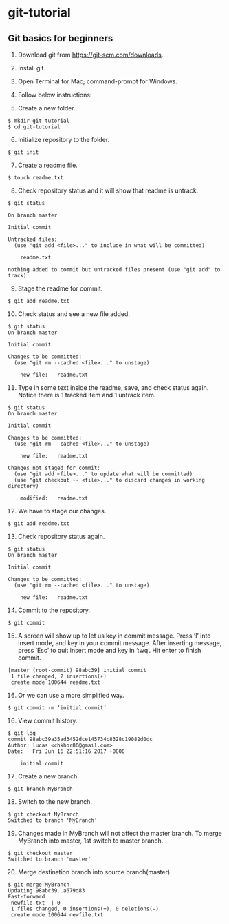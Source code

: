 # git-tutorial
## Git basics for beginners

1. Download git from https://git-scm.com/downloads.  
2. Install git.  
3. Open Terminal for Mac; command-prompt for Windows.  
4. Follow below instructions:  

5. Create a new folder.
```
$ mkdir git-tutorial
$ cd git-tutorial
```
6. Initialize repository to the folder.
```
$ git init
```

7. Create a readme file.
```
$ touch readme.txt
```

8. Check repository status and it will show that readme is untrack.
```
$ git status

On branch master

Initial commit

Untracked files:
  (use "git add <file>..." to include in what will be committed)

	readme.txt

nothing added to commit but untracked files present (use "git add" to track)
```

9. Stage the readme for commit.
```
$ git add readme.txt
```

10. Check status and see a new file added.
```
$ git status
On branch master

Initial commit

Changes to be committed:
  (use "git rm --cached <file>..." to unstage)

	new file:   readme.txt
```

11. Type in some text inside the readme, save, and check status again. Notice there is 1 tracked item and 1 untrack item.
```
$ git status
On branch master

Initial commit

Changes to be committed:
  (use "git rm --cached <file>..." to unstage)

	new file:   readme.txt

Changes not staged for commit:
  (use "git add <file>..." to update what will be committed)
  (use "git checkout -- <file>..." to discard changes in working directory)

	modified:   readme.txt
```

12. We have to stage our changes.
```
$ git add readme.txt
```

13. Check repository status again.
```
$ git status
On branch master

Initial commit

Changes to be committed:
  (use "git rm --cached <file>..." to unstage)

	new file:   readme.txt
```

14. Commit to the repository.
```
$ git commit
```

15. A screen will show up to let us key in commit message. Press ‘I’ into insert mode, and key in your commit message.
After inserting message, press ‘Esc’ to quit insert mode and key in ‘:wq’. Hit enter to finish commit.
```
[master (root-commit) 98abc39] initial commit
 1 file changed, 2 insertions(+)
 create mode 100644 readme.txt
```
16. Or we can use a more simplified way.
```
$ git commit -m ‘initial commit’
```


16. View commit history.
```
$ git log
commit 98abc39a35ad3452dce145734c8328c19082d0dc
Author: lucas <chkhor86@gmail.com>
Date:   Fri Jun 16 22:51:16 2017 +0800

    initial commit
```

17. Create a new branch.
```
$ git branch MyBranch
```
18. Switch to the new branch.
```
$ git checkout MyBranch
Switched to branch 'MyBranch'
```
19. Changes made in MyBranch will not affect the master branch. To merge MyBranch into master, 1st switch to master branch.
```
$ git checkout master
Switched to branch 'master'
```

20. Merge destination branch into source branch(master).
```
$ git merge MyBranch
Updating 98abc39..a679d83
Fast-forward
 newfile.txt  | 0
 1 files changed, 0 insertions(+), 0 deletions(-)
 create mode 100644 newfile.txt
```
